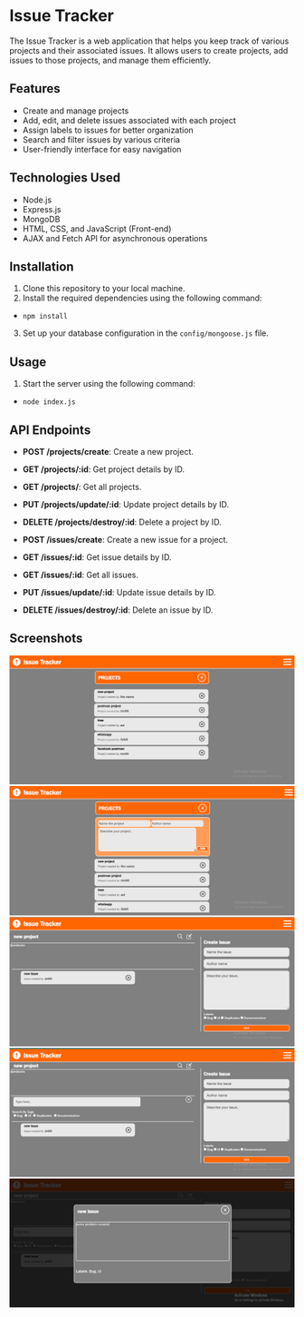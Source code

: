 # Issue Tracker

The Issue Tracker is a web application that helps you keep track of various projects and their associated issues. It allows users to create projects, add issues to those projects, and manage them efficiently.

## Features

- Create and manage projects
- Add, edit, and delete issues associated with each project
- Assign labels to issues for better organization
- Search and filter issues by various criteria
- User-friendly interface for easy navigation

## Technologies Used

- Node.js
- Express.js
- MongoDB
- HTML, CSS, and JavaScript (Front-end)
- AJAX and Fetch API for asynchronous operations

## Installation

1. Clone this repository to your local machine.
2. Install the required dependencies using the following command:
- `npm install`
3. Set up your database configuration in the `config/mongoose.js` file.

## Usage

1. Start the server using the following command:
- `node index.js`

## API Endpoints

- **POST /projects/create**: Create a new project.
- **GET /projects/:id**: Get project details by ID.
- **GET /projects/**: Get  all projects.
- **PUT /projects/update/:id**: Update project details by ID.
- **DELETE /projects/destroy/:id**: Delete a project by ID.

- **POST /issues/create**: Create a new issue for a project.
- **GET /issues/:id**: Get issue details by ID.
- **GET /issues/:id**: Get all issues.
- **PUT /issues/update/:id**: Update issue details by ID.
- **DELETE /issues/destroy/:id**: Delete an issue by ID.


## Screenshots

![Issue-Tracker Screenshot](./assets/images/screenshots/1.png)
![Issue-Tracker Screenshot](./assets/images/screenshots/2.png)
![Issue-Tracker Screenshot](./assets/images/screenshots/3.png)
![Issue-Tracker Screenshot](./assets/images/screenshots/4.png)
![Issue-Tracker Screenshot](./assets/images/screenshots/5.png)
